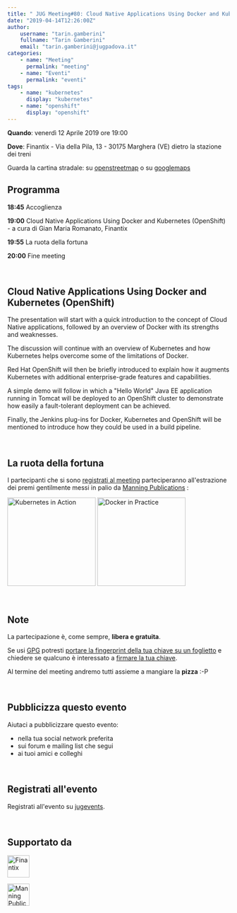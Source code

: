 ```yaml
---
title: " JUG Meeting#80: Cloud Native Applications Using Docker and Kubernetes (OpenShift)"
date: "2019-04-14T12:26:00Z"
author:
    username: "tarin.gamberini"
    fullname: "Tarin Gamberini"
    email: "tarin.gamberini@jugpadova.it"
categories:
    - name: "Meeting"
      permalink: "meeting"
    - name: "Eventi"
      permalink: "eventi"
tags:
    - name: "kubernetes"
      display: "kubernetes"
    - name: "openshift"
      display: "openshift"
---
```


**Quando**: venerdì 12 Aprile 2019 ore 19:00

**Dove**: Finantix - Via della Pila, 13 - 30175 Marghera (VE) dietro la
stazione dei treni

Guarda la cartina stradale: su
[openstreetmap](https://osm.org/go/0IDOXjXCM--?m) o su
[googlemaps](https://goo.gl/maps/naJrwq9zkH62)

Programma
---------

**18:45** Accoglienza

**19:00** Cloud Native Applications Using Docker and Kubernetes
(OpenShift) - a cura di Gian Maria Romanato, Finantix

**19:55** La ruota della fortuna

**20:00** Fine meeting

<br />

Cloud Native Applications Using Docker and Kubernetes (OpenShift)
-----------------------------------------------------------------

The presentation will start with a quick introduction to the concept of
Cloud Native applications, followed by an overview of Docker with its
strengths and weaknesses.

The discussion will continue with an overview of Kubernetes and how
Kubernetes helps overcome some of the limitations of Docker.

Red Hat OpenShift will then be briefly introduced to explain how it
augments Kubernetes with additional enterprise-grade features and
capabilities.

A simple demo will follow in which a "Hello World" Java EE application
running in Tomcat will be deployed to an OpenShift cluster to
demonstrate how easily a fault-tolerant deployment can be achieved.

Finally, the Jenkins plug-ins for Docker, Kubernetes and OpenShift will
be mentioned to introduce how they could be used in a build pipeline.

<br />

La ruota della fortuna
----------------------

I partecipanti che si sono [registrati al
meeting](http://www.jugevents.org/jugevents/event/showParticipants.html?id=97922)
parteciperanno all'estrazione dei premi gentilmente messi in palio da
[Manning Publications](http://www.manning.com/) :

<a href="https://www.manning.com/books/kubernetes-in-action"><img style="width:200px;" src="https://images.manning.com/720/960/resize/book/d/c308a90-6ec2-4c20-8b57-087f9f9df05b/Luksa-Kubernetes-HI.png" title="Kubernetes in Action" /></a>
<a href="https://www.manning.com/books/docker-in-practice-second-edition"><img style="width:200px;" src="https://images.manning.com/720/960/resize/book/a/723c64b-6a3e-485b-932a-77b967e91d52/Miell-DockerP-2ed-HI.png" title="Docker in Practice" /></a>

<br />

Note
----

La partecipazione è, come sempre, **libera e gratuita**.

Se usi [GPG](https://gnupg.org/) potresti [portare la fingerprint della
tua chiave su un
foglietto](https://gnupg.org/howtos/it/keysigning_party.html#traditional)
e chiedere se qualcuno è interessato a [firmare la tua
chiave](https://gnupg.org/howtos/it/keysigning_party.html#AEN160).

Al termine del meeting andremo tutti assieme a mangiare la **pizza** :-P

<br />

Pubblicizza questo evento
-------------------------

Aiutaci a pubblicizzare questo evento:

-   nella tua social network preferita
-   sui forum e mailing list che segui
-   ai tuoi amici e colleghi

<br />

Registrati all'evento
---------------------

Registrati all'evento su
[jugevents](http://www.jugevents.org/jugevents/event/97922).

<br />

Supportato da
-------------

<a href="http://www.finantix.com/"><img style="height:50px;" src="http://www.finantix.com/wp-content/themes/panstrap/images/Finantix-Logo.png" title="Finantix" /></a>

<a href="http://www.manning.com/"><img style="height:50px;" src="https://www.manning.com/assets/logo-044c1fdfbef2b63064d6f4999d51f496.svg" title="Manning Publications" /></a>
